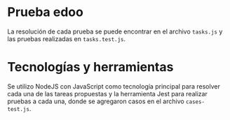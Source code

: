 # Prueba edoo
La resolución de cada prueba se puede encontrar en el archivo `tasks.js` y las pruebas realizadas en `tasks.test.js`.

# Tecnologías y herramientas
Se utilizo NodeJS con JavaScript como tecnología principal para resolver cada una de las tareas propuestas y la herramienta Jest para realizar pruebas a cada una, donde se agregaron casos en el archivo `cases-test.js`.